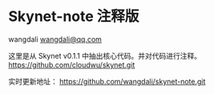 Skynet-note 注释版
=================
wangdali <wangdali@qq.com>

这里是从 Skynet v0.1.1 中抽出核心代码。并对代码进行注释。
https://github.com/cloudwu/skynet.git

实时更新地址：
https://github.com/wangdali/skynet-note.git

